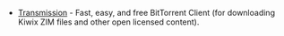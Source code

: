 * [Transmission](https://transmissionbt.com/) - Fast, easy, and free BitTorrent Client (for downloading Kiwix ZIM files and other open licensed content).